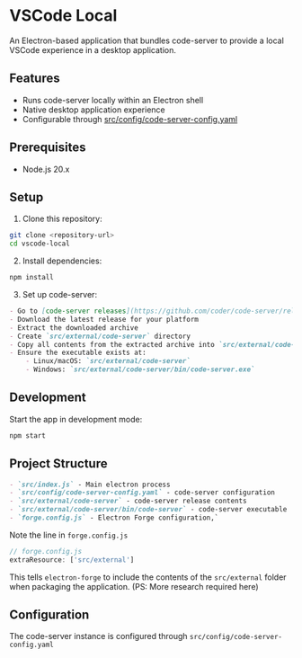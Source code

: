 # VSCode Local

An Electron-based application that bundles code-server to provide a local VSCode experience in a desktop application.

## Features

- Runs code-server locally within an Electron shell
- Native desktop application experience
- Configurable through [src/config/code-server-config.yaml](src/config/code-server-config.yaml)

## Prerequisites

- Node.js 20.x

## Setup

1. Clone this repository:
```sh
git clone <repository-url>
cd vscode-local
```

2. Install dependencies:
```sh
npm install
```

3. Set up code-server:
```markdown
- Go to [code-server releases](https://github.com/coder/code-server/releases)
- Download the latest release for your platform
- Extract the downloaded archive
- Create `src/external/code-server` directory
- Copy all contents from the extracted archive into `src/external/code-server`
- Ensure the executable exists at:
    - Linux/macOS: `src/external/code-server`
    - Windows: `src/external/code-server/bin/code-server.exe`
```

## Development

Start the app in development mode:
```sh
npm start
```

## Project Structure

```markdown
- `src/index.js` - Main electron process
- `src/config/code-server-config.yaml` - code-server configuration
- `src/external/code-server` - code-server release contents
- `src/external/code-server/bin/code-server` - code-server executable
- `forge.config.js` - Electron Forge configuration,`
```

Note the line in `forge.config.js`
```js
// forge.config.js
extraResource: ['src/external']
```
This tells `electron-forge` to include the contents of the `src/external` folder when packaging the application. (PS: More research required here)

## Configuration
The code-server instance is configured through `src/config/code-server-config.yaml`
